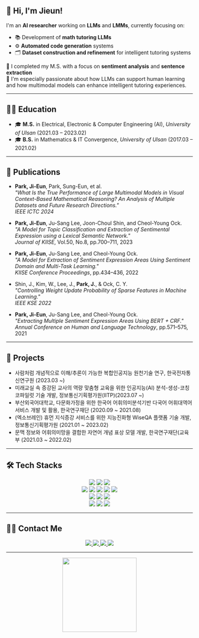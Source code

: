 ## 👋 Hi, I'm Jieun!

I'm an **AI researcher** working on **LLMs** and **LMMs**, currently focusing on:
- 📚 Development of **math tutoring LLMs**
- ⚙️ **Automated code generation** systems
- 🗂️ **Dataset construction and refinement** for intelligent tutoring systems

💬 I completed my M.S. with a focus on **sentiment analysis** and **sentence extraction**  
🤖 I'm especially passionate about how LLMs can support human learning and how multimodal models can enhance intelligent tutoring experiences.

---

## 🧑‍🎓 Education
- 🎓 **M.S.** in Electrical, Electronic & Computer Engineering (AI), *University of Ulsan* (2021.03 – 2023.02)
- 🎓 **B.S.** in Mathematics & IT Convergence, *University of Ulsan* (2017.03 – 2021.02)  

---

## 📄 Publications
- **Park, Ji-Eun**, Park, Sung-Eun, et al.  
  _"What Is the True Performance of Large Multimodal Models in Visual Context-Based Mathematical Reasoning? An Analysis of Multiple Datasets and Future Research Directions."_  
  *IEEE ICTC 2024*

- **Park, Ji-Eun**, Ju-Sang Lee, Joon-Choul Shin, and Cheol-Young Ock.  
  _"A Model for Topic Classification and Extraction of Sentimental Expression using a Lexical Semantic Network."_  
  *Journal of KIISE*, Vol.50, No.8, pp.700–711, 2023

- **Park, Ji-Eun**, Ju-Sang Lee, and Cheol-Young Ock.  
  _"A Model for Extraction of Sentiment Expression Areas Using Sentiment Domain and Multi-Task Learning."_  
  *KIISE Conference Proceedings*, pp.434–436, 2022

- Shin, J., Kim, W., Lee, J., **Park, J.**, & Ock, C. Y.  
  _"Controlling Weight Update Probability of Sparse Features in Machine Learning."_  
  *IEEE KSE 2022*

- **Park, Ji-Eun**, Ju-Sang Lee, and Cheol-Young Ock.  
  _"Extracting Multiple Sentiment Expression Areas Using BERT + CRF."_  
  *Annual Conference on Human and Language Technology*, pp.571–575, 2021

---

## 🧪 Projects
- 사람처럼 개념적으로 이해/추론이 가능한 복합인공지능 원천기술 연구, 한국전자통신연구원 (2023.03 ~)
- 미래교실 속 증강된 교사의 역량 맞춤형 교육을 위한 인공지능(AI) 분석-생성-코칭 코파일럿 기술 개발, 정보통신기획평가원(IITP)(2023.07 ~)
- 부산외국어대학교, 다문화가정을 위한 한국어 어휘의미분석기반 다국어 어휘대역어 서비스 개발 및 활용, 한국연구재단 (2020.09 ~ 2021.08)
- (엑소브레인) 휴먼 지식증강 서비스를 위한 지능진화형 WiseQA 플랫폼 기술 개발, 정보통신기획평가원 (2021.01 ~ 2023.02)
- 문맥 정보와 어휘의미망을 결합한 자연어 개념 표상 모델 개발, 한국연구재단(교육부 (2021.03 ~ 2022.02)

---

## 🛠️ Tech Stacks

<div align="center">
  <!-- Language & Infra -->
  <img src="https://img.shields.io/badge/C-A8B9CC?style=for-the-badge&logo=C&logoColor=white">
  <img src="https://img.shields.io/badge/Python-3776AB?style=for-the-badge&logo=Python&logoColor=white">
  <img src="https://img.shields.io/badge/Linux-FCC624?style=for-the-badge&logo=Linux&logoColor=white"><br/>

  <!-- Frameworks & Tools -->
  <img src="https://img.shields.io/badge/PyTorch-EE4C2C?style=for-the-badge&logo=PyTorch&logoColor=white">
  <img src="https://img.shields.io/badge/TensorFlow-FF6F00?style=for-the-badge&logo=TensorFlow&logoColor=white">
  <img src="https://img.shields.io/badge/Selenium-43B02A?style=for-the-badge&logo=Selenium&logoColor=white">
  <img src="https://img.shields.io/badge/Hugging_Face-FC9368?style=for-the-badge&logo=HuggingFace&logoColor=white">
  <img src="https://img.shields.io/badge/spaCy-09A3AF?style=for-the-badge&logo=spaCy&logoColor=white"><br/>

  <!-- Database & Backend -->
  <img src="https://img.shields.io/badge/MongoDB-47A248?style=for-the-badge&logo=MongoDB&logoColor=white">
  <img src="https://img.shields.io/badge/PostgreSQL-336791?style=for-the-badge&logo=PostgreSQL&logoColor=white">
  <img src="https://img.shields.io/badge/Redis-DC382D?style=for-the-badge&logo=Redis&logoColor=white"><br/>

  <!-- DevOps & Collaboration -->
  <img src="https://img.shields.io/badge/Docker-2496ED?style=for-the-badge&logo=Docker&logoColor=white">
  <img src="https://img.shields.io/badge/GitHub-181717?style=for-the-badge&logo=GitHub&logoColor=white">
  <img src="https://img.shields.io/badge/Notion-000000?style=for-the-badge&logo=Notion&logoColor=white"><br/>
</div>

---

## 🧑‍💻 Contact Me
<div align="center">
  <a href="mailto:geeag51@gmail.com">
    <img src="https://img.shields.io/badge/Gmail-D14836?style=for-the-badge&logo=gmail&logoColor=white">
  </a>
  <a href="www.linkedin.com/in/지은-박-58ba99245">
    <img src="https://img.shields.io/badge/LinkedIn-0077B5?style=for-the-badge&logo=linkedin&logoColor=white">
  </a>
  <a href="https://scholar.google.co.kr/citations?user=m6lNEksAAAAJ&hl=ko">
    <img src="https://img.shields.io/badge/Google_Scholar-4285F4?style=for-the-badge&logo=google-scholar&logoColor=white">
  </a>
  <a href="https://velog.io/@jieun9851/posts">
    <img src="https://img.shields.io/badge/Velog-20C997?style=for-the-badge&logo=Velog&logoColor=white">
  </a>
</div>

---

<p align="center">
  <img src='https://raw.githubusercontent.com/Tarikul-Islam-Anik/Animated-Fluent-Emojis/master/Emojis/Animals/Penguin.png' width="200" />
</p>
<!--   <br/>
  <a href="https://stats.hyochan.dev/en/stats/jieun9851">
    <img src="https://github-readme-stats.vercel.app/api?username=jieun9851&show_icons=true&theme=tokyonight" width="500" />
  </a>
</p>
 -->

